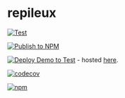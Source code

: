 # repileux

 [![Test](https://github.com/JFL110/repileux/workflows/Test/badge.svg)](https://github.com/JFL110/repileux/actions?query=Test) 
 
 [![Publish to NPM](https://github.com/JFL110/repileux/workflows/Publish%20to%20NPM/badge.svg)](https://github.com/JFL110/repileux/actions?query=workflow%3A%22Publish+to+NPM%22) 
 
 [![Deploy Demo to Test](https://github.com/JFL110/repileux/workflows/Deploy%20Demo%20to%20Test/badge.svg)](https://github.com/JFL110/repileux/actions?query=workflow%3A%22Deploy+Demo+to+Test%22) - hosted [here](http://dsp9ydzylkjhp.cloudfront.net/).
 
[![codecov](https://codecov.io/gh/JFL110/xtend-extensions/branch/master/graph/badge.svg)](https://codecov.io/gh/JFL110/xtend-extensions)

[![npm](https://img.shields.io/npm/v/repileux)](https://www.npmjs.com/package/repileux)
